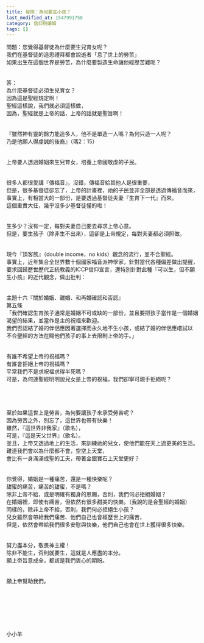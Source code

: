 ```yaml
---
title: 發問：為何要生小孩？
last_modified_at: 1547991758
category: 信仰與婚姻
tags: []
---
```


<p>問題：您覺得基督徒為什麼要生兒育女呢？<br/>我們在基督徒的追思禮拜都會說逝者「息了世上的勞苦」<br/>如果出生在這個世界是勞苦，為什麼要製造生命讓他經歷苦難呢？<br/><!--more--> <br/><br/>答：<br/>為什麼基督徒必須生兒育女？<br/>因為這是聖經規定啊！<br/>聖經這樣說，我們就必須這樣做，<br/>因為，聖經就是上帝的話，上帝的話就是聖旨啊！<br/><br/> <br/>『雖然神有靈的餘力能造多人，他不是單造一人嗎？為何只造一人呢？<br/>乃是他願人得虔誠的後裔』（瑪2：15）<br/><br/> <br/>上帝要人透過婚姻來生兒育女，培養上帝國敬虔的子民。<br/><br/> <br/>很多人都很愛講『傳福音』，沒錯，傳福音給其他人是很重要，<br/>但是，很多基督徒卻忘了，上帝的計畫裡，祂的子民並非全部是透過傳福音而來，<br/>事實上，有相當大的一部份，是要透過基督徒夫妻『生育下一代』而來。<br/>這個重責大任，幾乎沒多少基督徒懂的啦！<br/> <br/><br/>生多少？沒有一定，每對夫妻自己要去尋求上帝心意。<br/>但是，要生孩子（除非生不出來），這卻是上帝規定，每對夫妻都必須照做。<br/><br/><br/>現今『頂客族』（double income，no kids）觀念的流行，並不合聖經。<br/>事實上，近年集合全世界數十個國家福音派神學家，針對當代各種偏差做出提醒，要求回歸歷世歷代正統教義的ICCP信仰宣言，還特別針對此種『可以生，但不願生小孩』的近代觀念，做出批判：<br/><br/><br/>主題十六『關於婚姻、離婚、和再婚確認和否認』<br/>第五條<br/>「我們確認生育孩子通常是婚姻不可或缺的一部份，並且要把孩子當作是一個婚姻渴望的結果，並當作是主的祝福來歡迎。<br/>我們否認結了婚的伴侶應因著選擇而永久地不生小孩，或結了婚的伴侶應嚐試以<br/>不合聖經的方法在賜他們孩子的事上去限制上帝的手。」<br/><br/><br/>有誰不希望上帝的祝福嗎？<br/>有誰會拒絕上帝的祝福嗎？<br/>平常我們不是求祝福求得半死嗎？<br/>可是，為何連聖經明明說兒女是上帝的祝福，我們卻寧可親手拒絕呢？<br/><br/><br/><br/><br/>至於如果這世上是勞苦，為何要讓孩子來承受勞苦呢？<br/>因為勞苦之外，別忘了，這世界也帶有快樂！<br/>雖然，『這世界非我家』（歌名），<br/>可是，『這是天父世界』（歌名）。<br/>並且，上帝又透過地上的生活，來訓練祂的兒女，使他們能在天上過更美的生活。<br/>難道我們會以為什麼都不會，空空上天堂，<br/>會比有一身滿滿成聖的工夫，帶著金銀寶石上天堂更好？<br/> <br/><br/>你覺得，婚姻是一種痛苦，還是一種快樂呢？<br/>甜蜜的痛苦，痛苦的甜蜜，不是嗎？<br/>除非上帝不給，或是明確有獨身的恩賜，否則，我們何必拒絕婚姻？<br/>在婚姻裡，即使有痛苦，但依然有很多甜美的快樂。（我說的是合聖經的婚姻）<br/>同樣的，除非上帝不給，否則，我們何必拒絕生小孩？<br/>兒女雖然會帶給我們痛苦、他們自己也會經歷世上的痛苦，<br/>但是，依然會帶給我們很多安慰與快樂，他們自己也會在世上獲得很多快樂。<br/><br/><br/>努力盡本分，敬畏神主權！<br/>除非不能生，否則就要生，這就是人應盡的本分。<br/>願上帝旨意成全，都該是我們衷心的期盼。<br/><br/><br/>願上帝幫助我們。<br/><br/> <br/><br/><br/><br/><br/><br/>小小羊<br/><br/><br/><br/><br/><br/><br/>
</p>